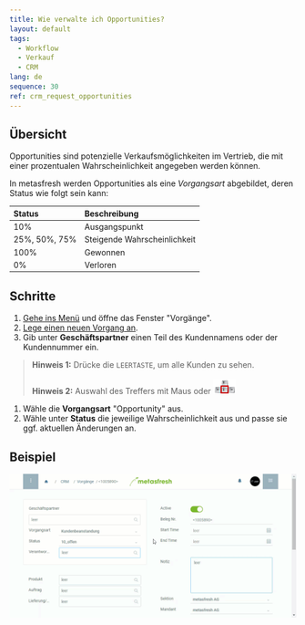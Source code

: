 ```yaml
---
title: Wie verwalte ich Opportunities?
layout: default
tags:
  - Workflow
  - Verkauf
  - CRM
lang: de
sequence: 30
ref: crm_request_opportunities
---
```


## Übersicht
Opportunities sind potenzielle Verkaufsmöglichkeiten im Vertrieb, die mit einer prozentualen Wahrscheinlichkeit angegeben werden können.

In metasfresh werden Opportunities als eine *Vorgangsart* abgebildet, deren Status wie folgt sein kann:

| Status     | Beschreibung     |
| :------------- | :------------- |
| 10%        |  Ausgangspunkt
| 25%, 50%, 75%| Steigende Wahrscheinlichkeit
| 100% | Gewonnen
| 0% | Verloren


## Schritte

1. [Gehe ins Menü](Menu) und öffne das Fenster "Vorgänge".
1. [Lege einen neuen Vorgang an](Neuer_Datensatz_Fenster_Webui).
1. Gib unter **Geschäftspartner** einen Teil des Kundennamens oder der Kundennummer ein.
 >**Hinweis 1:** Drücke die `LEERTASTE`, um alle Kunden zu sehen.<br><br>
 >**Hinweis 2:** Auswahl des Treffers mit Maus oder ![](assets/Workflow_Auftrag_Bis_Rechnung_WebUI-73797.png)

1. Wähle die **Vorgangsart** "Opportunity" aus.
1. Wähle unter **Status** die jeweilige Wahrscheinlichkeit aus und passe sie ggf. aktuellen Änderungen an.


## Beispiel
![](assets/CRM_Vorgang_Opportunities.gif)
